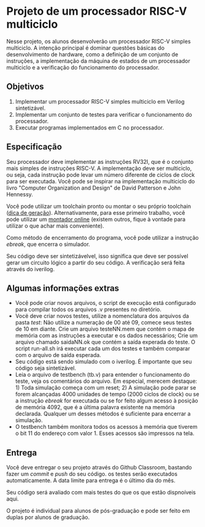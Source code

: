 # Projeto de um processador RISC-V multiciclo

Nesse projeto, os alunos desenvolverão um processador RISC-V simples multiciclo. A intenção principal é dominar questões básicas do desenvolvimento de hardware, como a definição de um conjunto de instruções, a implementação da máquina de estados de um processador multiciclo e a verificação do funcionamento do processador.

## Objetivos

1. Implementar um processador RISC-V simples multiciclo em Verilog sintetizável. 
2. Implementar um conjunto de testes para verificar o funcionamento do processador.
3. Executar programas implementados em C no processador.

## Especificação

Seu processador deve implementar as instruções RV32I, que é o conjunto mais simples de instruções RISC-V. A implementação deve ser multiciclo, ou seja, cada instrução pode levar um número diferente de ciclos de clock para ser executada. Você pode se inspirar na implementação multiciclo do livro "Computer Organization and Design" de David Patterson e John Hennessy.

Você pode utilizar um toolchain pronto ou montar o seu próprio toolchain ([dica de geração](https://github.com/riscv-collab/riscv-gnu-toolchain)). Alternativamente, para esse primeiro trabalho, você pode utilizar um [montador online](https://riscvasm.lucasteske.dev) (existem outros, fique à vontade para utilizar o que achar mais conveniente).

Como método de encerramento do programa, você pode utilizar a instrução *ebreak*, que encerra o simulador.

Seu código deve ser sintetizávelvel, isso significa que deve ser possível gerar um circuito lógico a partir do seu código. A verificação será feita através do iverilog.

## Algumas informações extras

* Você pode criar novos arquivos, o script de execução está configurado para compilar todos os arquivos .v presentes no diretório.
* Vocë deve criar novos testes, utilize a nomenclatura dos arquivos da pasta *test*: Não utilize a numeração de 00 até 09, comece seus testes de 10 em diante. Crie um arquivo testeNN.mem que contém o mapa de memória com as instruções a executar e os dados necessários; Crie um arquivo chamado saidaNN.ok que contém a saída experada do teste. O script run-all.sh irá executar cada um dos testes e também comparar com o arquivo de saída esperada.
* Seu código está sendo simulado com o iverilog. É importante que seu código seja sintetizável.
* Leia o arquivo de testbench (tb.v) para entender o funcionamento do teste, veja os comentários do arquivo. Em especial, merecem destaque: 1) Toda simulação começa com um reset; 2) A simulação pode parar se forem alcançadas 4000 unidades de tempo (2000 ciclos de clock) ou se a instrução *ebreak* for executada ou se for feito algum acesso à posição de memória 4092, que é a última palavra existente na memória declarada. Qualquer um desses métodos é suficiente para encerrar a simulação.
* O testbench também monitora todos os acessos à memória que tiverem o bit 11 do endereço com valor 1. Esses acessos são impressos na tela.

## Entrega

Você deve entregar o seu projeto através do Github Classroom, bastando fazer um *commit* e *push* do seu código. os testes serão executados automaticamente. A data limite para entrega é o último dia do mês.

Seu código será avaliado com mais testes do que os que estão dispnoíveis aqui.

O projeto é individual para alunos de pós-graduação e pode ser feito em duplas por alunos de graduação.

